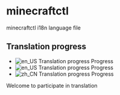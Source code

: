 # minecraftctl

minecraftctl i18n language file

## Translation progress

- ![en_US Translation progress Progress](https://geps.dev/100/?title=en_US(inline))
- ![en_US Translation progress Progress](https://geps.dev/0/?title=en_US)
- ![zh_CN Translation progress Progress](https://geps.dev/100/?title=zh_CN)

Welcome to participate in translation
